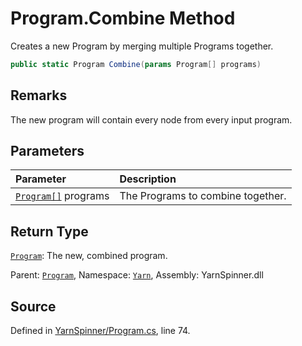 # Program.Combine Method

Creates a new Program by merging multiple Programs together.


```csharp
public static Program Combine(params Program[] programs)
```
## Remarks

The new program will contain every node from every input
program.


## Parameters
|Parameter|Description|
|:---|:---|
|[`Program[]`](/api/csharp/yarn/program.md) programs|The Programs to combine together.|
## Return Type
[`Program`](/api/csharp/yarn/program.md): The new, combined program.



<div class="class-metadata">

Parent: [`Program`](/api/csharp/yarn/program.md), Namespace: [`Yarn`](/api/csharp/yarn/README.md), Assembly: YarnSpinner.dll
</div>

## Source
Defined in [YarnSpinner/Program.cs](https://github.com/YarnSpinnerTool/YarnSpinner//blob/develop/YarnSpinner/Program.cs#L74), line 74.
